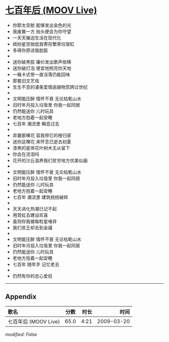# [七百年后 (MOOV Live)](https://music.163.com/song?id=33418340)

* 你那太空舱 能够发出金色的光
* 我废置一方 抬头便会为你守望
* 一天天摧迫生活在现代化
* 缤纷星空抛低我寄存繁荣垃圾缸
* 多得你原谅我肮脏
* 
* 送你破黑胶 廉价发出歌声依稀
* 送你破灯泡 便宜地照亮你天地
* 一箱卡式带一直没落仍能回味
* 那套旧文艺戏
* 生生不息的凄美爱情逾越物赏跨过世纪
* 
* 文明能压醉 情怀不衰 无论枯乾山水
* 旧时年月投入垃圾里 你我一起同居
* 仍然能送你 儿时玩具
* 老地方抱着一起安睡
* 七百年 潮流里 瞬息过去
* 
* 弃置那棵花 容我带它的根归家
* 送你这棵花 来怀念已逝去初夏
* 漆黑的星体花叶树木无从留下
* 你会在流泪吗
* 花开的沙丘滋养我们贫穷地方优美似画
* 
* 文明能压醉 情怀不衰 无论枯乾山水
* 旧时年月投入垃圾里 你我一起同居
* 仍然能送你 儿时玩具
* 老地方抱着一起安睡
* 七百年 潮流里 建筑统统破碎
* 
* 天天进化热潮已记不起
* 用霓虹去建设欢喜
* 虽则你我被每粒星唾弃
* 我们贫乏却去到金禧
* 
* 文明能压醉 情怀不衰 无论枯乾山水
* 旧时年月投入垃圾里 你我一起同居
* 仍然能送你 儿时玩具
* 老地方抱着一起安睡
* 七百年 随年岁 记忆老去
* 
* 仍然有你的忠心爱侣


---

## Appendix

|歌名|分数|时长|时间|
|:---|:---:|---:|---:|
|七百年后 (MOOV Live)|65.0|4:21|2009-03-20

*modified: False*